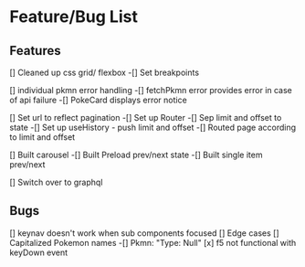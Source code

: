 # Feature/Bug List

## Features

[] Cleaned up css grid/ flexbox
-[] Set breakpoints

[] individual pkmn error handling
-[] fetchPkmn error provides error in case of api failure
-[] PokeCard displays error notice

[] Set url to reflect pagination
-[] Set up Router
-[] Sep limit and offset to state
-[] Set up useHistory - push limit and offset
-[] Routed page according to limit and offset

[] Built carousel
-[] Built Preload prev/next state
-[] Built single item prev/next

[] Switch over to graphql

## Bugs

[] keynav doesn't work when sub components focused
[] Edge cases
[] Capitalized Pokemon names
-[] Pkmn: "Type: Null"
[x] f5 not functional with keyDown event
